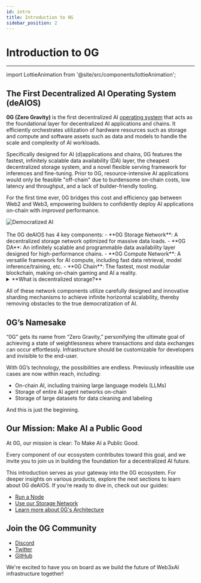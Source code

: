 ```yaml
---
id: intro
title: Introduction to 0G
sidebar_position: 2
---
```


# Introduction to 0G

---

import LottieAnimation from '@site/src/components/lottieAnimation';

## The First Decentralized AI Operating System (deAIOS)

**0G (Zero Gravity)** is the first decentralized AI [operating system](https://edu.gcfglobal.org/en/computerbasics/understanding-operating-systems/1/) that acts as the foundational layer for decentralized AI applications and chains. It efficiently orchestrates utilization of hardware resources such as storage and compute and software assets such as data and models to handle the scale and complexity of AI workloads.

Specifically designed for AI (d)applications and chains, 0G features the fastest, infinitely scalable data availability (DA) layer, the cheapest decentralized storage system, and a novel flexible serving framework for inferences and fine-tuning. Prior to 0G, resource-intensive AI applications would only be feasible "off-chain" due to burdensome on-chain costs, low latency and throughput, and a lack of builder-friendly tooling.

For the first time ever, 0G bridges this cost and efficiency gap between Web2 and Web3, empowering builders to confidently deploy AI applications on-chain with _improved_ performance.

<div style={{textAlign: 'center'}}>
  <img src="/img/0g-architecture.png" alt="Democratized AI" style={{maxWidth: '100%'}} />
</div>
<br />
The 0G deAIOS has 4 key components: 
- **0G Storage Network**: A decentralized storage network optimized for massive data loads.
- **0G DA**: An infinitely scalable and programmable data availability layer designed for high-performance chains.
- **0G Compute Network**: A versatile framework for AI compute, including fast data retrieval, model inference/training, etc.
- **0G Chain**: The fastest, most modular blockchain, making on-chain gaming and AI a reality.

<details>
<summary> **What is decentralized storage?** </summary>

Decentralized storage distributes data across multiple network nodes rather than relying on a central server. This approach enhances data security, resilience, and accessibility by eliminating the single point of failure common in centralized systems.

**What is data availability?**
Data availability guarantees that data stored within the system is readily accessible and retrievable whenever required. 0G's data availability network employs erasure coding and a quorum-based attestation system to ensure data remains available even in scenarios where some nodes might fail.

**What is an AI compute network?**
An AI compute network is a system that facilitates the deployment and execution of AI models. 0G's decentralized compute network supports data retrieval, AI inference, and model training, ensuring efficient resource management for AI applications.

**What is a modular blockchain?**
A modular blockchain is one where each layer or component is specialized for a particular function, improving scalability and flexibility. 0G Chain uses this architecture to optimize its components, allowing for independent optimization of consensus, execution, and chain storage. This modular architecture enables each component to be fine-tuned for its specific requirements, resulting in enhanced performance, scalability, and flexibility for decentralized AI applications.

 </details>

All of these network components utilize carefully designed and innovative sharding mechanisms to achieve infinite horizontal scalability, thereby removing obstacles to the true democratization of AI.

## 0G’s Namesake

“0G” gets its name from “Zero Gravity,” personifying the ultimate goal of achieving a state of weightlessness where transactions and data exchanges can occur effortlessly. Infrastructure should be customizable for developers and invisible to the end-user.

With 0G’s technology, the possibilities are endless. Previously infeasible use cases are now within reach, including:

- On-chain AI, including training large language models (LLMs)
- Storage of entire AI agent networks on-chain
- Storage of large datasets for data cleaning and labeling

And this is just the beginning.

## Our Mission: Make AI a Public Good

At 0G, our mission is clear: To Make AI a Public Good.

Every component of our ecosystem contributes toward this goal, and we invite you to join us in building the foundation for a decentralized AI future.

This introduction serves as your gateway into the 0G ecosystem. For deeper insights on various products, explore the next sections to learn about 0G deAIOS. If you’re ready to dive in, check out our guides:

- [Run a Node](/run-a-node/overview)
- [Use our Storage Network](/build-with-0g/storage-sdk)
- [Learn more about 0G's Architecture](/learn-more/whitepaper)

## Join the 0G Community

- [Discord](https://discord.gg/0gLabs)
- [Twitter](https://twitter.com/0g_Labs)
- [GitHub](https://github.com/0G-Labs/0g-docs)

We're excited to have you on board as we build the future of Web3xAI infrastructure together!

<LottieAnimation />
